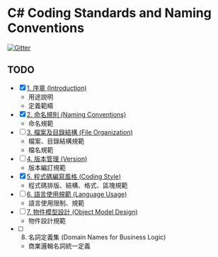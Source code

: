 # C# Coding Standards and Naming Conventions
[![Gitter](https://badges.gitter.im/ooxxTaiwan/CSharpCodeStandards.svg)](https://gitter.im/ooxxTaiwan/CSharpCodeStandards?utm_source=badge&utm_medium=badge&utm_campaign=pr-badge)

## TODO
- [x] [1. 序章 (Introduction)](010_Introduction.md)
    - 用途說明
    - 定義範疇
- [x] [2. 命名規則 (Naming Conventions)](020_NamingConventions.md)
    - 命名規範
- [ ] [3. 檔案及目錄結構 (File Organization)](030_FileOrganization.md)
    - 檔案、目錄結構規範
    - 檔名規範
- [ ] [4. 版本管理 (Version)](040_Version.md)
    - 版本編訂規範
- [x] [5. 程式碼編寫風格 (Coding Style)](050_CodingStyle.md)
    - 程式碼排版、結構、格式、區塊規範
- [ ] [6. 語言使用規範 (Language Usage)](060_LanguageUsage.md)
    - 語言使用限制、規範
- [ ] [7. 物件模型設計 (Object Model Design)](070_ObjectModelDesign.md)
    - 物件設計規範
- [ ] 8. 名詞定義集 (Domain Names for Business Logic)
    - 商業邏輯名詞統一定義